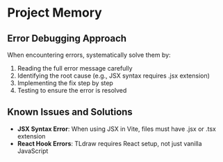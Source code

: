 # Project Memory

## Error Debugging Approach
When encountering errors, systematically solve them by:
1. Reading the full error message carefully
2. Identifying the root cause (e.g., JSX syntax requires .jsx extension)
3. Implementing the fix step by step
4. Testing to ensure the error is resolved

## Known Issues and Solutions
- **JSX Syntax Error**: When using JSX in Vite, files must have .jsx or .tsx extension
- **React Hook Errors**: TLdraw requires React setup, not just vanilla JavaScript